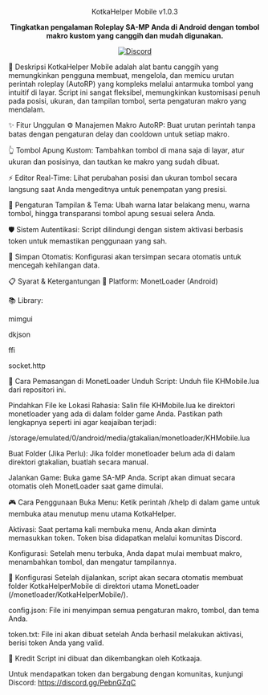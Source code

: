 <div align="center">

KotkaHelper Mobile v1.0.3
<p>
<strong>Tingkatkan pengalaman Roleplay SA-MP Anda di Android dengan tombol makro kustom yang canggih dan mudah digunakan.</strong>
</p>

<a href="https://discord.gg/PebnGZqC" target="_blank"><img src="https://www.google.com/search?q=https://img.shields.io/badge/Discord-Gabung%2520Komunitas-7289DA%3Flogo%3Ddiscord" alt="Discord"></a>

</div>

📜 Deskripsi
KotkaHelper Mobile adalah alat bantu canggih yang memungkinkan pengguna membuat, mengelola, dan memicu urutan perintah roleplay (AutoRP) yang kompleks melalui antarmuka tombol yang intuitif di layar. Script ini sangat fleksibel, memungkinkan kustomisasi penuh pada posisi, ukuran, dan tampilan tombol, serta pengaturan makro yang mendalam.

✨ Fitur Unggulan
⚙️ Manajemen Makro AutoRP: Buat urutan perintah tanpa batas dengan pengaturan delay dan cooldown untuk setiap makro.

👆 Tombol Apung Kustom: Tambahkan tombol di mana saja di layar, atur ukuran dan posisinya, dan tautkan ke makro yang sudah dibuat.

⚡ Editor Real-Time: Lihat perubahan posisi dan ukuran tombol secara langsung saat Anda mengeditnya untuk penempatan yang presisi.

🎨 Pengaturan Tampilan & Tema: Ubah warna latar belakang menu, warna tombol, hingga transparansi tombol apung sesuai selera Anda.

🛡️ Sistem Autentikasi: Script dilindungi dengan sistem aktivasi berbasis token untuk memastikan penggunaan yang sah.

💾 Simpan Otomatis: Konfigurasi akan tersimpan secara otomatis untuk mencegah kehilangan data.

📋 Syarat & Ketergantungan
📱 Platform: MonetLoader (Android)

📚 Library:

mimgui

dkjson

ffi

socket.http

🚀 Cara Pemasangan di MonetLoader
Unduh Script: Unduh file KHMobile.lua dari repositori ini.

Pindahkan File ke Lokasi Rahasia: Salin file KHMobile.lua ke direktori monetloader yang ada di dalam folder game Anda. Pastikan path lengkapnya seperti ini agar keajaiban terjadi:

/storage/emulated/0/android/media/gtakalian/monetloader/KHMobile.lua

Buat Folder (Jika Perlu): Jika folder monetloader belum ada di dalam direktori gtakalian, buatlah secara manual.

Jalankan Game: Buka game SA-MP Anda. Script akan dimuat secara otomatis oleh MonetLoader saat game dimulai.

🎮 Cara Penggunaan
Buka Menu: Ketik perintah /khelp di dalam game untuk membuka atau menutup menu utama KotkaHelper.

Aktivasi: Saat pertama kali membuka menu, Anda akan diminta memasukkan token. Token bisa didapatkan melalui komunitas Discord.

Konfigurasi: Setelah menu terbuka, Anda dapat mulai membuat makro, menambahkan tombol, dan mengatur tampilannya.

📁 Konfigurasi
Setelah dijalankan, script akan secara otomatis membuat folder KotkaHelperMobile di direktori utama MonetLoader (/monetloader/KotkaHelperMobile/).

config.json: File ini menyimpan semua pengaturan makro, tombol, dan tema Anda.

token.txt: File ini akan dibuat setelah Anda berhasil melakukan aktivasi, berisi token Anda yang valid.

🙏 Kredit
Script ini dibuat dan dikembangkan oleh Kotkaaja.

Untuk mendapatkan token dan bergabung dengan komunitas, kunjungi Discord: https://discord.gg/PebnGZqC
